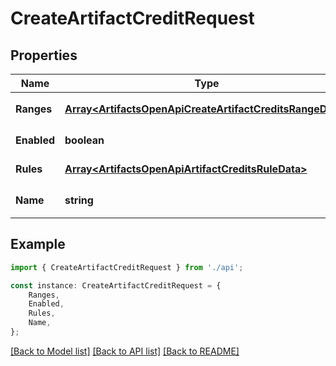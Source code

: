 # CreateArtifactCreditRequest


## Properties

Name | Type | Description | Notes
------------ | ------------- | ------------- | -------------
**Ranges** | [**Array&lt;ArtifactsOpenApiCreateArtifactCreditsRangeData&gt;**](ArtifactsOpenApiCreateArtifactCreditsRangeData.md) | 授信清单适用范围 | [default to undefined]
**Enabled** | **boolean** | 是否启用 | [default to false]
**Rules** | [**Array&lt;ArtifactsOpenApiArtifactCreditsRuleData&gt;**](ArtifactsOpenApiArtifactCreditsRuleData.md) | 授信规则 | [default to undefined]
**Name** | **string** | 授信清单名称 | [default to '']

## Example

```typescript
import { CreateArtifactCreditRequest } from './api';

const instance: CreateArtifactCreditRequest = {
    Ranges,
    Enabled,
    Rules,
    Name,
};
```

[[Back to Model list]](../README.md#documentation-for-models) [[Back to API list]](../README.md#documentation-for-api-endpoints) [[Back to README]](../README.md)
